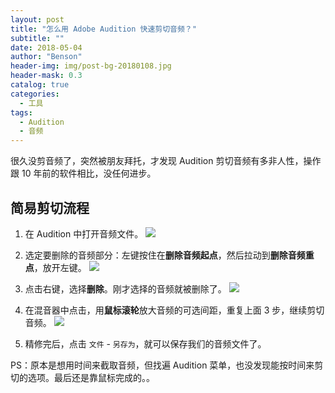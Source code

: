 ```yaml
---
layout: post
title: "怎么用 Adobe Audition 快速剪切音频？"
subtitle: ""
date: 2018-05-04
author: "Benson"
header-img: img/post-bg-20180108.jpg
header-mask: 0.3
catalog: true
categories:
  - 工具
tags:
  - Audition
  - 音频
---
```


很久没剪音频了，突然被朋友拜托，才发现 Audition 剪切音频有多非人性，操作跟 10 年前的软件相比，没任何进步。

## 简易剪切流程

1. 在 Audition 中打开音频文件。
   ![](http://tc.seoipo.com/20180504152233.png)

2. 选定要删除的音频部分：左键按住在**删除音频起点**，然后拉动到**删除音频重点**，放开左键。
   ![](http://tc.seoipo.com/20180504151226.png)

3. 点击右键，选择**删除**。刚才选择的音频就被删除了。
   ![](http://tc.seoipo.com/20180504151306.png)

4. 在混音器中点击，用**鼠标滚轮**放大音频的可选间距，重复上面 3 步，继续剪切音频。
   ![](http://tc.seoipo.com/20180504151816.png)

5. 精修完后，点击 `文件` - `另存为`，就可以保存我们的音频文件了。

PS：原本是想用时间来截取音频，但找遍 Audition 菜单，也没发现能按时间来剪切的选项。最后还是靠鼠标完成的。。
